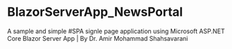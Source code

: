 # BlazorServerApp_NewsPortal
A sample and simple #SPA signle page application using Microsoft ASP.NET Core Blazor Server App | By Dr. Amir Mohammad Shahsavarani

